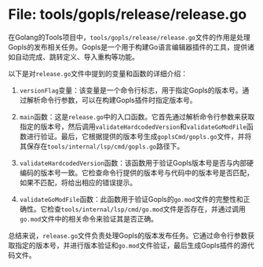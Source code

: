 # File: tools/gopls/release/release.go

在Golang的Tools项目中，`tools/gopls/release/release.go`文件的作用是处理Gopls的发布相关任务。Gopls是一个用于构建Go语言编辑器插件的工具，提供诸如自动完成、跳转定义、导入重构等功能。

以下是对`release.go`文件中提到的变量和函数的详细介绍：

1. `versionFlag`变量：该变量是一个命令行标志，用于指定Gopls的版本号。通过解析命令行参数，可以在构建Gopls插件时指定版本号。

2. `main`函数：这是`release.go`中的入口函数。它首先通过解析命令行参数来获取指定的版本号，然后调用`validateHardcodedVersion`和`validateGoModFile`函数进行验证。最后，它根据提供的版本号生成`goplsCmd/gopls.go`文件，并将其保存在`tools/internal/lsp/cmd/gopls.go`路径下。

3. `validateHardcodedVersion`函数：该函数用于验证Gopls版本号是否与内部硬编码的版本号一致。它检查命令行提供的版本号与代码中的版本号是否匹配，如果不匹配，将给出相应的错误提示。

4. `validateGoModFile`函数：此函数用于验证Gopls的`go.mod`文件的完整性和正确性。它检查`tools/internal/lsp/cmd/go.mod`文件是否存在，并通过调用`go.mod`文件中的相关命令来验证其是否正确。

总结来说，`release.go`文件负责处理Gopls的版本发布任务。它通过命令行参数获取指定的版本号，并进行版本验证和`go.mod`文件验证，最后生成Gopls插件的源代码文件。

